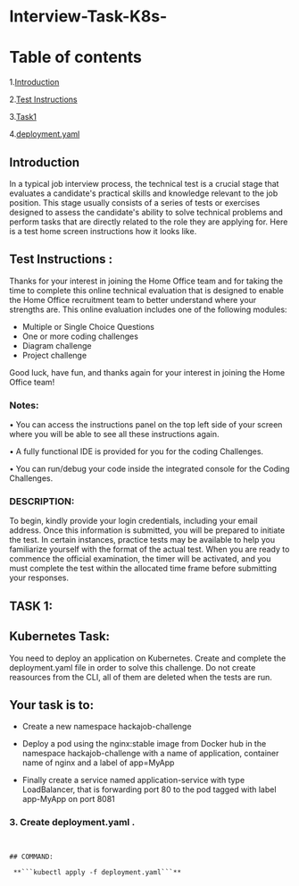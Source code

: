 # Interview-Task-K8s-

# Table of contents

1.[Introduction](#**<Introduction>**)

2.[Test Instructions](#**<Test-Instructions>**)

3.[Task1](#**<Task1>**)

4.[deployment.yaml](#**<deployment.yaml>**)

## **Introduction**

In a typical job interview process, the technical test is a crucial stage that evaluates a candidate's practical skills and knowledge relevant to the job position. This stage usually consists of a series of tests or exercises designed to assess the candidate's ability to solve technical problems and perform tasks that are directly related to the role they are applying for. Here is a test home screen instructions how it looks like.

## Test Instructions : 

Thanks for your interest in joining the Home Office team and for taking the time to complete this online technical evaluation that is designed to enable the Home Office recruitment team to better understand where your strengths are.
This online evaluation includes one of the following modules:
* Multiple or Single Choice Questions
* One or more coding challenges
* Diagram challenge
* Project challenge

Good luck, have fun, and thanks again for your interest in joining the Home Office team!

### Notes:

• You can access the instructions panel on the top left side of your screen where you will be able to see all these instructions again.

• A fully functional IDE is provided for you for the coding Challenges.

• You can run/debug your code inside the integrated console for the Coding Challenges.

### DESCRIPTION: 

To begin, kindly provide your login credentials, including your email address. Once this information is submitted, you will be prepared to initiate the test. In certain instances, practice tests may be available to help you familiarize yourself with the format of the actual test. When you are ready to commence the official examination, the timer will be activated, and you must complete the test within the allocated time frame before submitting your responses.

## TASK 1:

## Kubernetes Task:

You need to deploy an application on Kubernetes. Create and complete the deployment.yaml file in order to solve this challenge. Do not create reasources from the CLI, all of them are deleted when the tests are run.

## Your task is to:

* ﻿﻿Create a new namespace hackajob-challenge

* ﻿﻿Deploy a pod using the nginx:stable image from Docker hub in the namespace hackajob-challenge with a name of application, container name of nginx and a label 
  of app=MyApp 

* Finally create a service named application-service with type LoadBalancer, that is forwarding port 80 to the pod tagged with label app-MyApp on port 8081

### **3. Create deployment.yaml .**

```


## COMMAND: 

 **```kubectl apply -f deployment.yaml```**







